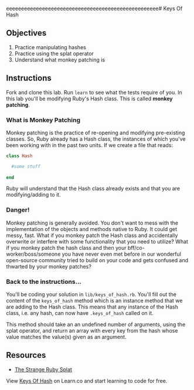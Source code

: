 eeeeeeeeeeeeeeeeeeeeeeeeeeeeeeeeeeeeeeeeeeeeeeeeeee# Keys Of Hash

## Objectives

1. Practice manipulating hashes
2. Practice using the splat operator
3. Understand what monkey patching is

## Instructions

Fork and clone this lab. Run `learn` to see what the tests require of you. In this lab you'll be modifying Ruby's Hash class. This is called **monkey patching**. 

### What is Monkey Patching

Monkey patching is the practice of re-opening and modifying pre-existing classes. So, Ruby already has a Hash class, the instances of which you've been working with in the past two units. If we create a file that reads: 

```ruby
class Hash

  #some stuff
  
end
```

Ruby will understand that the Hash class already exists and that you are modifying/adding to it. 

### Danger!

Monkey patching is generally avoided. You don't want to mess with the implementation of the objects and methods native to Ruby. It could get messy, fast. What if you monkey patch the Hash class and accidentally overwrite or interfere with some functionality that you need to utilize? What if you monkey patch the hash class and then your bff/co-worker/boss/someone you have never even met before in our wonderful open-source community tried to build on your code and gets confused and thwarted by your monkey patches? 

### Back to the instructions...
You'll be coding your solution in `lib/keys_of_hash.rb`. You'll fill out the content of the `keys_of_hash` method which is an instance method that we are adding to the Hash class. This means that any instance of the Hash class, i.e. any hash, can now have `.keys_of_hash` called on it. 

This method should take an an undefined number of arguments, using the splat operator, and return an array with every key from the hash whose value matches the value(s) given as an argument. 

## Resources
* [The Strange Ruby Splat](https://endofline.wordpress.com/2011/01/21/the-strange-ruby-splat/)

<p data-visibility='hidden'>View <a href='https://learn.co/lessons/keys-of-hash' title='Keys Of Hash'>Keys Of Hash</a> on Learn.co and start learning to code for free.</p>
